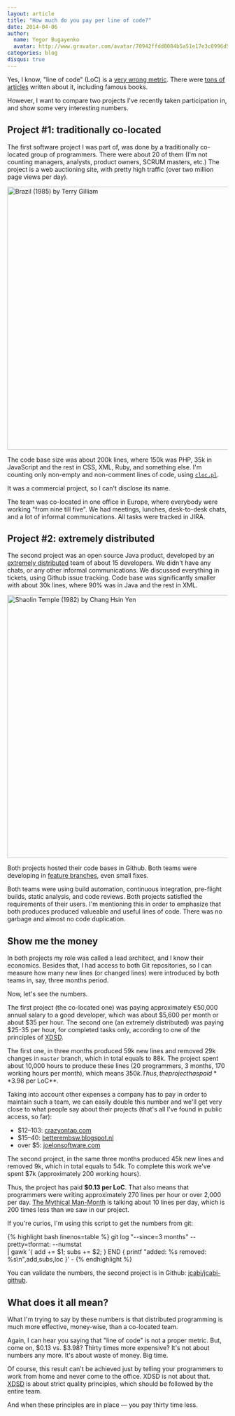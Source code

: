 ```yaml
---
layout: article
title: "How much do you pay per line of code?"
date: 2014-04-06
author:
  name: Yegor Bugayenko
  avatar: http://www.gravatar.com/avatar/70942ffdd8084b5a51e17e3c0996d53c?s=300
categories: blog
disqus: true
---
```


Yes, I know, "line of code" (LoC)
is a [very wrong metric](http://stackoverflow.com/questions/966800/mythical-man-month-10-lines-per-developer-day-how-close-on-large-projects).
There were [tons of articles](http://blog.codinghorror.com/diseconomies-of-scale-and-lines-of-code/)
written about it, including famous books.

However, I want to compare two projects I've recently taken participation in,
and show some very interesting numbers.

## Project #1: traditionally co-located

The first software project I was part of,
was done by a traditionally co-located group of programmers.
There were about 20 of them (I'm not counting managers, analysts,
product owners, SCRUM masters, etc.) The project is a web auctioning site, with
pretty high traffic (over two million page views per day).

<p><img src="http://img.xdsd.org/2014/04/brazil-crowded-office.jpg"
  style="width: 600px;"
  alt="Brazil (1985) by Terry Gilliam"/></p>

The code base size was about 200k lines, where 150k was PHP, 35k in JavaScript and the
rest in CSS, XML, Ruby, and something else. I'm counting only non-empty and
non-comment lines of code, using
[`cloc.pl`](http://cloc.sourceforge.net/).

It was a commercial project, so I can't disclose its name.

The team was co-located in one office in Europe, where everybody were
working "from nine till five". We had meetings, lunches, desk-to-desk chats,
and a lot of informal communications. All tasks were tracked in JIRA.

## Project #2: extremely distributed

The second project was an open source Java product, developed by an
[extremely distributed](http://www.xdsd.org)
team of about 15 developers. We didn't have any chats, or
any other informal communications. We discussed everything in
tickets, using Github issue tracking. Code base was significantly smaller
with about 30k lines, where 90% was in Java and the rest in XML.

<p><img src="http://img.xdsd.org/2014/04/shaolin-temple-jet-li.jpg"
  style="width: 600px;"
  alt="Shaolin Temple (1982) by Chang Hsin Yen"/></p>

Both projects hosted their code bases in Github. Both teams
were developing in [feature branches](http://martinfowler.com/bliki/FeatureBranch.html),
even small fixes.

Both teams were using build automation, continuous integration, pre-flight
builds, static analysis, and code reviews. Both projects satisfied
the requirements of their users. I'm mentioning this in order to emphasize
that both produces produced valueable and useful lines of code. There was
no garbage and almost no code duplication.

## Show me the money

In both projects my role was called a lead architect, and I know their
economics. Besides that, I had access to both Git repositories, so I
can measure how many new lines (or changed lines) were introduced by both
teams in, say, three months period.

Now, let's see the numbers.

The first project (the co-located one) was paying approximately &euro;50,000
annual salary to a good developer, which was about $5,600 per month
or about $35 per hour. The second one (an extremely distributed)
was paying $25-35 per hour, for completed tasks only, according to one of
the principles of [XDSD](http://www.xdsd.org).

The first one, in three months produced 59k new lines and removed
29k changes in `master` branch, which in total equals to 88k. The
project spent about 10,000 hours to produce these lines
(20 programmers, 3 months, 170 working hours per month), which means $350k.
Thus, the project has paid **$3.98 per LoC**.

Taking into account other expenses a company has to pay in order to
maintain such a team, we can easily double this number and we'll get
very close to what people say about their projects
(that's all I've found in public access, so far):

 * $12&ndash;103: [crazyontap.com](http://www.crazyontap.com/topic.php?TopicId=242135)
 * $15&ndash;40: [betterembsw.blogspot.nl](http://betterembsw.blogspot.nl/2010/10/embedded-software-costs-15-40-per-line.html)
 * over $5: [joelonsoftware.com](http://discuss.joelonsoftware.com/default.asp?biz.5.467536.25)

The second project, in the same three months produced 45k new lines and removed 9k, which
in total equals to 54k. To complete this work we've spent $7k
(approximately 200 working hours).

Thus, the project has paid **$0.13 per LoC**. That also means
that programmers were writing approximately 270 lines per hour
or over 2,000 per day.
[The Mythical Man-Month](http://en.wikipedia.org/wiki/The_Mythical_Man-Month)
is talking about 10 lines per day, which is 200 times
less than we saw in our project.

If you're curios, I'm using this script to get the numbers from git:

{% highlight bash linenos=table %}
git log "--since=3 months" --pretty=tformat: --numstat \
  | gawk '{ add += $1; subs += $2; } END { printf "added: %s removed: %s\n",add,subs,loc }' -
{% endhighlight %}

You can validate the numbers, the second project is in Github:
[jcabi/jcabi-github](https://github.com/jcabi/jcabi-github).

## What does it all mean?

What I'm trying to say by these numbers is that distributed
programming is much more effective, money-wise, than a co-located team.

Again, I can hear you saying that "line of code" is not a proper metric.
But, come on, $0.13 vs. $3.98? Thirty times more expensive? It's not about
numbers any more. It's about waste of money. Big time.

Of course, this result can't be achieved just by telling your programmers
to work from home and never come to the office. XDSD is not about that.
[XDSD](http://www.xdsd.org) is about strict quality principles, which should
be followed by the entire team.

And when these principles are in place &mdash; you pay thirty time less.
